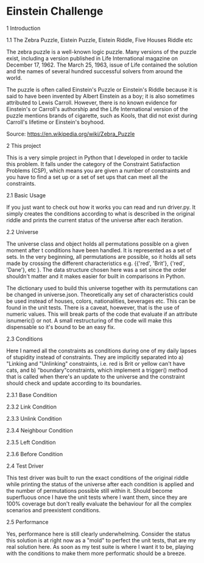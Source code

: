 # Einstein Challenge

1 Introduction

1.1 The Zebra Puzzle, Eistein Puzzle, Eistein Riddle, Five Houses Riddle etc

The zebra puzzle is a well-known logic puzzle. Many versions of the puzzle exist, including a version published in Life International magazine on December 17, 1962. The March 25, 1963, issue of Life contained the solution and the names of several hundred successful solvers from around the world.

The puzzle is often called Einstein's Puzzle or Einstein's Riddle because it is said to have been invented by Albert Einstein as a boy; it is also sometimes attributed to Lewis Carroll. However, there is no known evidence for Einstein's or Carroll's authorship and the Life International version of the puzzle mentions brands of cigarette, such as Kools, that did not exist during Carroll's lifetime or Einstein's boyhood.

Source: https://en.wikipedia.org/wiki/Zebra_Puzzle


2 This project

This is a very simple project in Python that I developed in order to tackle this problem. It falls under the category of the Constraint Satisfaction Problems (CSP), which means you are given a number of constraints and you have to find a set up or a set of set ups that can meet all the constraints.


2.1 Basic Usage

If you just want to check out how it works you can read and run driver.py. It simply creates the conditions according to what is described in the original riddle and prints the current status of the universe after each iteration.


2.2 Universe

The universe class and object holds all permutations possible on a given moment after t conditions have been handled. It is represented as a set of sets. In the very beginning, all permutations are possible, so it holds all sets made by crossing the different characteristics e.g. {{'red', 'Brit'}, {'red', 'Dane'}, etc }. The data structure chosen here was a set since the order shouldn't matter and it makes easier for built in comparisons in Python.

The dictionary used to build this universe together with its permutations can be changed in universe.json. Theoretically any set of characteristics could be used instead of houses, colors, nationalities, beverages etc. This can be found in the unit tests. There is a caveat, hoewever, that is the use of numeric values. This will break parts of the code that evaluate if an attribute isnumeric() or not. A small restructuring of the code will make this dispensable so it's bound to be an easy fix.


2.3 Conditions

Here I named all the constraints as conditions during one of my daily lapses of stupidity instead of constraints. They are implicitly separated into a) "Linking and "Unlinking" constraints, i.e. red is Brit or yellow can't have cats, and b) "boundary"constraints, which implement a trigger() method that is called when there's an update to the universe and the constraint should check and update according to its boundaries.

2.3.1 Base Condition

2.3.2 Link Condition

2.3.3 Unlink Condition

2.3.4 Neighbour Condition

2.3.5 Left Condition

2.3.6 Before Condition


2.4 Test Driver

This test driver was built to run the exact conditions of the original riddle while printing the status of the universe after each condition is applied and the number of permutations possible still within it. Should become superfluous once I have the unit tests where I want them, since they are 100% coverage but don't really evaluate the behaviour for all the complex scenarios and preexistent conditions.


2.5 Performance

Yes, performance here is still clearly underwhelming. Consider the status this solution is at right now as a "mold" to perfect the unit tests, that are my real solution here. As soon as my test suite is where I want it to be, playing with the conditions to make them more performatic should be a breeze.

